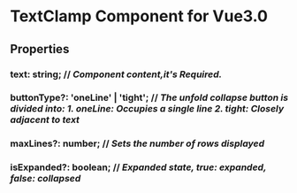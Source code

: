 # TextClamp Component for Vue3.0
## **Properties**
### **text: string;** // *Component content,it's Required.*
### **buttonType?: 'oneLine' | 'tight';** // *The unfold collapse button is divided into: 1. oneLine: Occupies a single line 2. tight: Closely adjacent to text*
### **maxLines?: number;** // *Sets the number of rows displayed*
### **isExpanded?: boolean;** // *Expanded state, true: expanded, false: collapsed*
